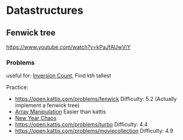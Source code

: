 # Datastructures

## Fenwick tree
https://www.youtube.com/watch?v=kPaJfAUwViY

### Problems
 useful for: [Inversion Count](https://www.geeksforgeeks.org/counting-inversions/), Find kth tallest

Practice:
* https://open.kattis.com/problems/fenwick Difficulty: 5.2 (Actually implement a fenwick tree) 
* [Array Manipulation](https://www.hackerrank.com/challenges/crush/problem?h_l=interview&playlist_slugs%5B%5D=interview-preparation-kit&playlist_slugs%5B%5D=arrays) Easier than kattis
* [New Year Chaos](https://www.hackerrank.com/challenges/new-year-chaos/problem?h_l=interview&playlist_slugs%5B%5D%5B%5D=interview-preparation-kit&playlist_slugs%5B%5D%5B%5D=arrays)
* https://open.kattis.com/problems/turbo Difficulty: 4.4
* https://open.kattis.com/problems/moviecollection Difficulty: 4.9
